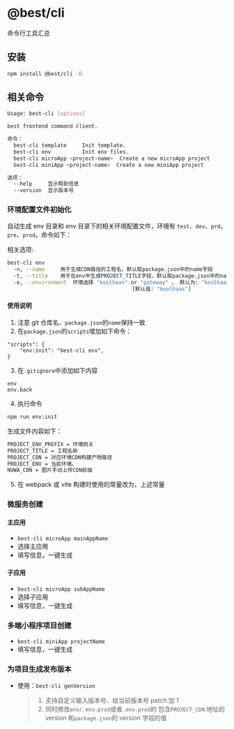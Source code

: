 # @best/cli

命令行工具汇总

## 安装

```bash
npm install @best/cli -D
```

## 相关命令

```bash
Usage: best-cli [options]

best frontend command client.

命令：
  best-cli template     Init template.
  best-cli env          Init env files.
  best-cli microApp <project-name>  Create a new microApp project
  best-cli miniApp <project-name>  Create a new miniApp project

选项：
  --help     显示帮助信息                                                 [布尔]
  --version  显示版本号                                                   [布尔]
```

### 环境配置文件初始化

自动生成 env 目录和 env 目录下的相关环境配置文件，环境有 `test`、`dev`、`prd`、`pre`、`prod`。命令如下：

相关选项:

```bash
best-cli env
  -n, --name     用于生成CDN路径的工程名，默认取package.json中的name字段
  -t, --title    用于在env中生成PROJECT_TITLE字段，默认取package.json中的name字
  -e, --environment  环境选择 "koolhaas" or "gateway" ， 默认为: "koolhaas"
                                        [默认值: "koolhaas"]
```

#### 使用说明

1. 注意 git 仓库名、`package.json`的`name`保持一致
2. 在`package.json`的`scripts`增加如下命令：

```
"scripts": {
    "env:init": "best-cli env",
}
```

3. 在`.gitignore`中添加如下内容

```
env
env.back
```

4. 执行命令

```bash
npm run env:init
```

生成文件内容如下：

```bash
PROJECT_ENV_PREFIX = 环境网关
PROJECT_TITLE = 工程名称
PROJECT_CDN = 对应环境CDN构建产物路径
PROJECT_ENV = 当前环境。
NUWA_CDN = 图片手动上传CDN前缀
```

5. 在 webpack 或 vite 构建时使用的常量改为，上述常量

### 微服务创建

#### 主应用

- `best-cli microApp mainAppName`
- 选择主应用
- 填写信息，一键生成

#### 子应用

- `best-cli microApp subAppName`
- 选择子应用
- 填写信息，一键生成

### 多端小程序项目创建

- `best-cli miniApp projectName`
- 填写信息，一键生成

### 为项目生成发布版本

- 使用：`best-cli genVersion`
  > 1. 支持自定义输入版本号、给当前版本号 patch 加 1
  > 2. 同时修改`env/.env.prod`或者`.env.prod`的 包含`PROJECT_CDN` 地址的 version 和`package.json`的 version 字段的值
